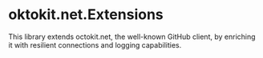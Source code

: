 # oktokit.net.Extensions
This library extends octokit.net, the well-known GitHub client, by enriching it with resilient connections and logging capabilities.
